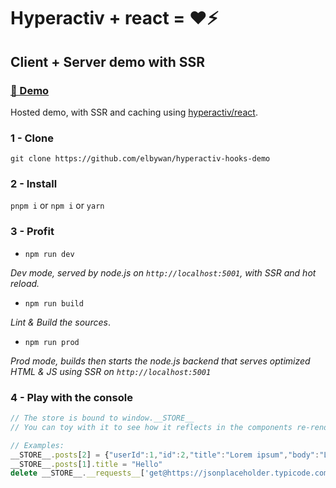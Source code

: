 # Hyperactiv + react = ❤️⚡

## Client + Server demo with SSR

### [📸 Demo](https://hyperactiv-hooks-demo.herokuapp.com/posts)

Hosted demo, with SSR and caching using [hyperactiv/react](https://github.com/elbywan/hyperactiv/tree/master/src/react).

### 1 - Clone

`git clone https://github.com/elbywan/hyperactiv-hooks-demo`

### 2 - Install

`pnpm i` or `npm i` or `yarn`

### 3 - Profit

- `npm run dev`

*Dev mode, served by node.js on `http://localhost:5001`, with SSR and hot reload.*

- `npm run build`

*Lint & Build the sources*.

- `npm run prod`

*Prod mode, builds then starts the node.js backend that serves optimized HTML & JS using SSR on `http://localhost:5001`*

### 4 - Play with the console

```js
// The store is bound to window.__STORE__
// You can toy with it to see how it reflects in the components re-rendering.

// Examples:
__STORE__.posts[2] = {"userId":1,"id":2,"title":"Lorem ipsum","body":"Lorem ipsum dolor sit amet, consectetur adipiscing elit."}
__STORE__.posts[1].title = "Hello"
delete __STORE__.__requests__['get@https://jsonplaceholder.typicode.com/posts?_page=1&_limit=20']
```
